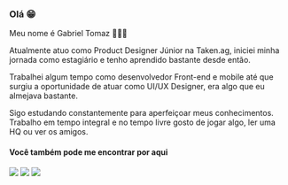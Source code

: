 ### Olá 😁

Meu nome é Gabriel Tomaz 👨🏾‍💻

Atualmente atuo como Product Designer Júnior na Taken.ag, iniciei minha jornada como estagiário e tenho aprendido bastante desde então. 

Trabalhei algum tempo como desenvolvedor Front-end e mobile até que surgiu a oportunidade de atuar como UI/UX Designer, era algo que eu almejava bastante.

Sigo estudando constantemente para aperfeiçoar meus conhecimentos. Trabalho em tempo integral e no  tempo livre gosto de jogar algo, ler uma HQ ou ver os amigos.


#### Você também pode me encontrar por aqui

[<img src="https://img.shields.io/badge/twitter-%231DA1F2.svg?&style=for-the-badge&logo=twitter&logoColor=white" />](https://twitter.com/Negoh_jpg) [<img src="https://img.shields.io/badge/linkedin-%230077B5.svg?&style=for-the-badge&logo=linkedin&logoColor=white" />](https://www.linkedin.com/in/gabriel-tomaz-35172a1a4/) [<img src = "https://img.shields.io/badge/instagram-%23E4405F.svg?&style=for-the-badge&logo=instagram&logoColor=white">](https://www.instagram.com/negoh.css/)
